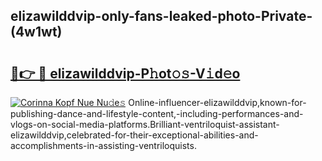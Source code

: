 ## elizawilddvip-only-fans​-leaked-photo​-Private-(4w1wt)


# <h2><a href="https://mediaupload.pro?title=elizawilddvip&ref=git">🔗👉 🔴 elizawilddvip-P𝚑ot𝚘𝚜-V𝚒d𝚎o</a></h2>

[![Corinna Kopf Nue Nu𝚍e𝚜](https://i.imgur.com/0qMVB7G.gif)](https://mediaupload.pro?title=elizawilddvip&ref=git)
Online-influencer-elizawilddvip,known-for-publishing-dance-and-lifestyle-content,-including-performances-and-vlogs-on-social-media-platforms.Brilliant-ventriloquist-assistant-elizawilddvip,celebrated-for-their-exceptional-abilities-and-accomplishments-in-assisting-ventriloquists.  